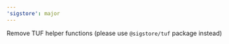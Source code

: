 ```yaml
---
'sigstore': major
---
```


Remove TUF helper functions (please use `@sigstore/tuf` package instead)
